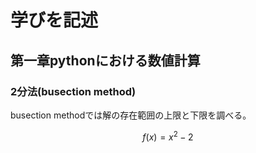 # 学びを記述
## 第一章pythonにおける数値計算
### 2分法(busection method)
busection methodでは解の存在範囲の上限と下限を調べる。
```math
f(x)=x^{2}-2
```